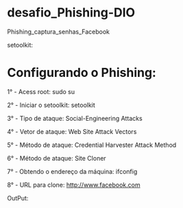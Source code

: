 # desafio_Phishing-DIO


Phishing_captura_senhas_Facebook

setoolkit:

# Configurando o Phishing:


1° - Acess root: sudo su

2° - Iniciar o setoolkit: setoolkit

3° - Tipo de ataque: Social-Engineering Attacks

4° - Vetor de ataque: Web Site Attack Vectors

5° - Método de ataque: Credential Harvester Attack Method 

6° - Método de ataque: Site Cloner

7° - Obtendo o endereço da máquina: ifconfig

8° - URL para clone: http://www.facebook.com

OutPut:
